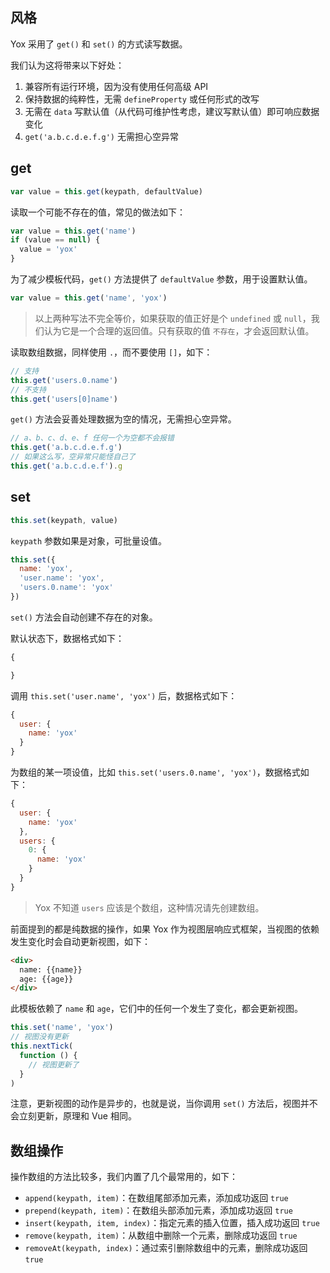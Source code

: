 ## 风格

Yox 采用了 `get()` 和 `set()` 的方式读写数据。

我们认为这将带来以下好处：

1. 兼容所有运行环境，因为没有使用任何高级 API
2. 保持数据的纯粹性，无需 `defineProperty` 或任何形式的改写
3. 无需在 `data` 写默认值（从代码可维护性考虑，建议写默认值）即可响应数据变化
4. `get('a.b.c.d.e.f.g')` 无需担心空异常

## get

```js
var value = this.get(keypath, defaultValue)
```

读取一个可能不存在的值，常见的做法如下：

```js
var value = this.get('name')
if (value == null) {
  value = 'yox'
}
```

为了减少模板代码，`get()` 方法提供了 `defaultValue` 参数，用于设置默认值。

```js
var value = this.get('name', 'yox')
```

> 以上两种写法不完全等价，如果获取的值正好是个 `undefined` 或 `null`，我们认为它是一个合理的返回值。只有获取的值 `不存在`，才会返回默认值。

读取数组数据，同样使用 `.`，而不要使用 `[]`，如下：

```js
// 支持
this.get('users.0.name')
// 不支持
this.get('users[0]name')
```

`get()` 方法会妥善处理数据为空的情况，无需担心空异常。

```js
// a、b、c、d、e、f 任何一个为空都不会报错
this.get('a.b.c.d.e.f.g')
// 如果这么写，空异常只能怪自己了
this.get('a.b.c.d.e.f').g
```

## set

```js
this.set(keypath, value)
```

`keypath` 参数如果是对象，可批量设值。

```js
this.set({
  name: 'yox',
  'user.name': 'yox',
  'users.0.name': 'yox'
})
```

`set()` 方法会自动创建不存在的对象。

默认状态下，数据格式如下：

```js
{

}
```

调用 `this.set('user.name', 'yox')` 后，数据格式如下：

```js
{
  user: {
    name: 'yox'
  }
}
```

为数组的某一项设值，比如 `this.set('users.0.name', 'yox')`，数据格式如下：

```js
{
  user: {
    name: 'yox'
  },
  users: {
    0: {
      name: 'yox'
    }
  }
}
```

> Yox 不知道 `users` 应该是个数组，这种情况请先创建数组。

前面提到的都是纯数据的操作，如果 Yox 作为视图层响应式框架，当视图的依赖发生变化时会自动更新视图，如下：

```html
<div>
  name: {{name}}
  age: {{age}}
</div>
```

此模板依赖了 `name` 和 `age`，它们中的任何一个发生了变化，都会更新视图。

```js
this.set('name', 'yox')
// 视图没有更新
this.nextTick(
  function () {
    // 视图更新了
  }
)
```

注意，更新视图的动作是异步的，也就是说，当你调用 `set()` 方法后，视图并不会立刻更新，原理和 Vue 相同。

## 数组操作

操作数组的方法比较多，我们内置了几个最常用的，如下：

* `append(keypath, item)`：在数组尾部添加元素，添加成功返回 `true`
* `prepend(keypath, item)`：在数组头部添加元素，添加成功返回 `true`
* `insert(keypath, item, index)`：指定元素的插入位置，插入成功返回 `true`
* `remove(keypath, item)`：从数组中删除一个元素，删除成功返回 `true`
* `removeAt(keypath, index)`：通过索引删除数组中的元素，删除成功返回 `true`

